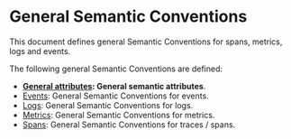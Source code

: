 <!--- Hugo front matter used to generate the website version of this page:
linkTitle: General
path_base_for_github_subdir:
  from: tmp/semconv/docs/general/_index.md
  to: general/README.md
weight: -1
--->

# General Semantic Conventions

This document defines general Semantic Conventions for spans, metrics, logs and events.

The following general Semantic Conventions are defined:

* **[General attributes](attributes.md): General semantic attributes**.
* [Events](events.md): General Semantic Conventions for events.
* [Logs](logs.md): General Semantic Conventions for logs.
* [Metrics](metrics.md): General Semantic Conventions for metrics.
* [Spans](trace.md): General Semantic Conventions for traces / spans.
